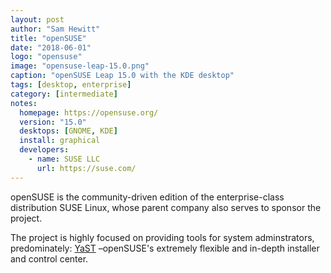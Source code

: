 ```yaml
---
layout: post
author: "Sam Hewitt"
title: "openSUSE"
date: "2018-06-01"
logo: "opensuse"
image: "opensuse-leap-15.0.png"
caption: "openSUSE Leap 15.0 with the KDE desktop"
tags: [desktop, enterprise]
category: [intermediate]
notes:
  homepage: https://opensuse.org/
  version: "15.0"
  desktops: [GNOME, KDE]
  install: graphical
  developers:
    - name: SUSE LLC
      url: https://suse.com/
---
```


openSUSE is the community-driven edition of the enterprise-class distribution SUSE Linux, whose parent company also serves to sponsor the project.

The project is highly focused on providing tools for system adminstrators, predominately: [YaST](https://yast.github.io/) &ndash;openSUSE's extremely flexible and in-depth installer and control center.
